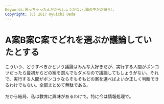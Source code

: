 ```yaml
---
Keywords:思っちゃったんだからしょうがない,頭の中だだ漏らし
Copyright: (C) 2017 Ryuichi Ueda
---
```

# A案B案C案でどれを選ぶか議論していたとする
こういう、どうすべきかという議論はみんな大好きだが、実行する人間がポンコツだったら最初からどの案を選んでもダメなので議論してもしょうがない。それで、実行する人間がポンコツならそもそもどの案を選べばよいか正しく判断できるわけでもない。全部まとめて無駄である。<br />
<br />
だから結局、私は教育に興味があるわけで。特に今は情報処理で。
